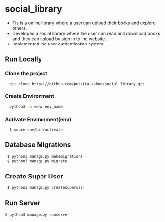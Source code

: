 # social_library
- Tis is a online library where a user can upload their books and explore others.
- Developed a social library where the user can read and download books and they can upload by sign in to the website.
- Implemented the user authentication system.

  
## Run Locally


### Clone the project


```bash
  git clone https://github.com/puspita-sahoo/social_library.git
```

### Create Environment

```bash
  python3 -m venv env_name
```
### Activate Environment(env)

```bash
  $ souce env/bin/activate
```


## Database Migrations


```bash
 $ python3 manage.py makemigrations
 $ python3 manage.py migrate
```

## Create Super User


```bash
 $ python3 manage.py createsuperuser
```

## Run Server

```bash
$ python3 manage.py runserver
```
